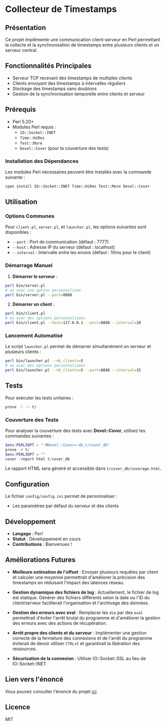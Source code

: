 # Collecteur de Timestamps

## Présentation

Ce projet implémente une communication client-serveur en Perl permettant la collecte et la synchronisation de timestamps entre plusieurs clients et un serveur central.

## Fonctionnalités Principales

- Serveur TCP recevant des timestamps de multiples clients
- Clients envoyant des timestamps à intervalles réguliers
- Stockage des timestamps sans doublons
- Gestion de la synchronisation temporelle entre clients et serveur

## Prérequis

- Perl 5.20+
- Modules Perl requis :
  - `IO::Socket::INET`
  - `Time::HiRes`
  - `Test::More`
  - `Devel::Cover` (pour la couverture des tests)

### Installation des Dépendances

Les modules Perl nécessaires peuvent être installés avec la commande suivante :

```bash
cpan install IO::Socket::INET Time::HiRes Test::More Devel::Cover
```

## Utilisation

### Options Communes

Pour `client.pl`, `server.pl`, et `launcher.pl`, les options suivantes sont disponibles :

- `--port` : Port de communication (défaut : 7777)
- `--host` : Adresse IP du serveur (défaut : localhost)
- `--interval` : Intervalle entre les envois (défaut : 10ms pour le client)

### Démarrage Manuel

1. **Démarrer le serveur** :

```bash
perl bin/server.pl
# ou avec une option personnalisée
perl bin/server.pl --port=8888
```

2. **Démarrer un client** :

```bash
perl bin/client.pl
# ou avec des options personnalisées
perl bin/client.pl --host=127.0.0.1 --port=8888 --interval=20
```

### Lancement Automatisé

Le script `launcher.pl` permet de démarrer simultanément un serveur et plusieurs clients :

```bash
perl bin/launcher.pl --nb_clients=5
# ou avec des options personnalisées
perl bin/launcher.pl --nb_clients=5 --port=8888 --interval=15
```

## Tests

Pour exécuter les tests unitaires :

```bash
prove -l -r t/
```

### Couverture des Tests

Pour analyser la couverture des tests avec **Devel::Cover**, utilisez les commandes suivantes :

```powershell
$env:PERL5OPT = "-MDevel::Cover=-db,t/cover_db"
prove -r t/
$env:PERL5OPT = ""
cover -report html t/cover_db
```

Le rapport HTML sera généré et accessible dans `t/cover_db/coverage.html`.

## Configuration

Le fichier `config/config.ini` permet de personnaliser :

- Les paramètres par défaut du serveur et des clients

## Développement

- **Langage** : Perl
- **Statut** : Développement en cours
- **Contributions** : Bienvenues !

## Améliorations Futures

- **Meilleure estimation de l'offset** :
  Envoyer plusieurs requêtes par client et calculer une moyenne permettrait d'améliorer la précision des timestamps en réduisant l'impact des latences réseau.

- **Gestion dynamique des fichiers de log** :
  Actuellement, le fichier de log est statique. Générer des fichiers différents selon la date ou l'ID du client/serveur faciliterait l'organisation et l'archivage des données.

- **Gestion des erreurs avec eval** :
  Remplacer les `die` par des `eval` permettrait d'éviter l'arrêt brutal du programme et d'améliorer la gestion des erreurs avec des actions de récupération.

- **Arrêt propre des clients et du serveur** :
  Implémenter une gestion correcte de la fermeture des connexions et de l'arrêt du programme éviterait de devoir utiliser `CTRL+C` et garantirait la libération des ressources.

- **Sécurisation de la connexion** :
  Utiliser IO::Socket::SSL au lieu de IO::Socket::INET

## Lien vers l'énoncé

Vous pouvez consulter l'énoncé du projet [ici](docs/enonce_timestamp_collector.pdf).

## Licence

MIT
